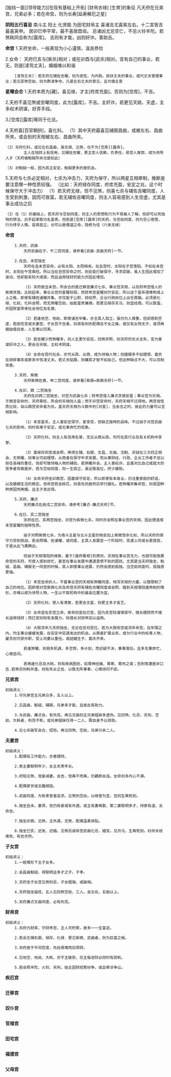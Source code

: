 [独挡一面][领导能力][在现有基础上开拓]
[财帛衣禄]
[生育]的象征
    凡天府在兄弟宫，兄弟必多；若在命宫，则为长寿[延寿解厄之星]

**阴阳五行喜忌**
南斗主 阳土 化贤能 为田宅财帛主
喜诸吉尤喜紫左右。十二宮皆吉最喜寅申。
居卯巳申平常，最不喜居酉垣。
忌诸凶尤忌空亡，不忌火铃羊陀。若煞耗同会称为[露库]。
吉则有才能，凶则好诈。善助吉。


**命宫**
1.天府坐命，一般表现为小心谨慎，温良恭俭

2.女命：
    天府巳亥与[紫杀]相对；或在卯酉与[武杀]相对。宜有自己的事业，若无，则是[凌驾丈夫]，婚姻难以和谐

        [凌驾丈夫]：若天府见辅佐吉曜，则为良性，为内助，匡扶丈夫的事业，或代丈夫管理事业；若见恶煞空劫，则为欺凌争夺，凡是左右丈夫的意见，且为馊主意

**星曜会合**
1.天府本质为[藏]，喜见禄，才主[府库充盈]。否则为[空库]，不吉。

2.天府不喜见煞或空曜同度，此为[露库]，不吉。主奸诈，若更见天姚、天虚，主多权术阴谋，好弄手段。

3.[空库][露库]等同于化忌。

4.天府喜[百官朝拱]，喜化科。
    （1）其中天府最喜见辅弼昌曲，或被左右、昌曲所夹，或会到的天相被左右、昌曲所夹。

    （2）天府化科，或见左右昌曲，虽无禄、见煞，也不为[空库][露库]。
            主人在钱财上有信用，见辅佐吉曜，更主受人信赖，负责任，易受人推崇，成为领导人才（天府被魁鉞所夹也是如此）

    （3）对魁鉞一般，因为其主安定，魁鉞更多的是机会。

5.天府与七杀必定相对，七杀为冲击力，天府为保守，所以两星互相牵制，推断是要注意哪一种性质较强。
    （比如：天府禄存同度，府库充盈，安定之兆，这个时候保守大于冲击力）
    （1）若天府无禄，但不见煞，则喜七杀与辅佐吉曜同度，人生受到刺激，因而可致富。若无辅佐吉曜同度，则主人容易感到人生空虚，尤其是事业成功之后

    （2）在（1）的基础上，若天府与空劫同度，则主人的思想和行为不易被人了解，但却可以凭独特的想法，白手起家致功名富贵。但若是[空库][露库]的天府，与空劫同度，则为空心佬倌，行为悖乎人情，容易孤立，也可以是僧道之命，隐修为佳（六亲无缘）

       

**命宫**
```
    1.天府、武曲
        天府武曲在子、午二宫同度，请参看[武曲-武曲天府]一节。

    2.在丑、未宫独坐
        天府在丑未宫安命，必有太阳、太阴相夹。在丑宫时，太阳在子宫落陷，不如在未宫时，太阳在午宫乘旺。所以当在丑宫安命之时，则反能打破保守，寻求突破，虽人生因此增加了波动，但却能有较大成就，而且运用钱财的能力亦因此增加。

        （1）天府居丑未宫，所会合的是迁移宮廉贞七杀、事业宫天相，以及财帛宫借人的紫微贪狼。比较起来，事业业宫的星曜较弱，而财帛宫星曜则欠安定，所以这个星系很难构成上上之格，即使有辅佐诸曜并集，亦仅能于公职、财经界、企业行政岗位上出任首脑。必须是化禄、化权、化科会照，而无煞曜空劫，始能富贵兼拥。若更见禄存天马，则宜经商，可以致富，并因财富带来社会地位及名誉。

        （2）若逢地空、地劫，即使诸吉毕集，亦主其人孤立，虽仍为人尊重，但却感到空虚，若田宅宮或夫妻宫、子女宫不吉者，则易有刑伤配偶及子女之痛，或仅有女而无子，或须再婚始偕白发，人生难以完美。

        （3）若吉曜少而煞曜多，则人生更欠安定。四煞并照，则天府的优点全失，变为善谋好诈之人。更会合天姚，主权术阴谋。

        （4）女命在现代社会，亦可从政、从商，成为领袖人物；但婚姻多不如理想，喜欢在琐碎事务或家务中驾凌丈夫。若丈夫贴服，则嫌其才智不如自己。但这种缺点不大，可以克制改善。

    3.天府、紫微
        天府紫微在寅、申二宫同度，请参看[紫薇=紫薇天府]一节。

    4.在卯、酉 二宫独坐
        天府在卯西二宫独坐，对宫为武曲七杀；财帛宫借入廉贞贪狼安星；事业宫为天相。于酉宮安命时，天府乘旺，所会的天相则人庙；而于卯宫安命时，天府天相不过得地。两宫垣性质比较，自以酉宫安命者为优。盖天府天相为斗数中的[对星]，当会合之时，彼此的力量可以互相影响。

        （1）本宮星系，主人喜安定保守，爱享受，但缺乏独特的品味。不过由于对宫武曲七杀的影响，则时有难于安定，或无事奔忙的现象。

        （2）天府化科，则主人有信用名誉，无论从商从政，均可在其行业及有关机构中享誉。 

        （3）喜禄存同宮或会照，再得左辅、右弼、文昌、文曲、戈魁、天钺在三方四正相会，无煞曜，则事业可如理想，从商者在保守中求发展，而从事财经、行政、企业工作者不足以担任高峰的重任，但却可做领袖人物的辅佐。若煞曜并会，主人善权诈，且喜对比自己成就大的竞争者背面是非，若与空劫同度，则一生孤立，虽达致高位，终少援助。

        （4）女命天府坐卯酉宫，因喜保守安定，所以即使有本身业，仍注重家庭的舒适，以及婚姻生活的稳定。但命宫若会桃花，则易先同居然后举行婚礼。若煞曜并集命宫，则易因种种原因而再婚。且主子息迟得。

    5.天府、廉贞
        天府廉贞在辰戌二宫安命，请参考[廉贞-廉贞天府]节。

    6.在巳、亥二宫独坐
        天府在巳、亥两宫独坐，对宫为紫微七杀，同时亦会照在事业宫的天相，因此便造成本宫星曜的独特性质。

        由于对照紫微七杀，为南斗主星与北斗主星的相会加上紫微驾杀化权，所以天府的保守力受到挑战，若会照辅、佐诸曜，或同度，主其人发展至一个阶段时，突遇上司或长辈提拔，于是从此飞黄腾达。

        但由于天相落陷的缘故，基于[逢府看相]的原则，天相在事业宫无力，也就可能拖累命宫的天府，可使人感到烦忙，甚至在事业发展中遭遇意想不到的困扰。尤其是当天府独坐，魁钺、昌曲、辅弼无一同宮的时候，其人即使事业进展，仍然会感到孤独，当空劫同度时，孤独感更强。

        （1）本宫坐命的人，不喜事业宫的天相有煞曜同度，倾泻天相的力量，以致限制了自己的地位。因即使对宫紫微七杀及命宫天府有辅佐吉曜同度或会照，碰到天相落陷逢煞制的情形，亦难以成为领导人物，一生以不取机构中的最高位置为宜。

        （2）天府化科，使人有清誉，若更会文星，则更主多才高艺。

        （3）女命宜在亥宫立命，男命则宜在巳宮，因为亥宫较谨慎保守，擅长理财而不擅长运用钱财；而巳宮则较有发展力，较擅长对财帛加以运用。

        （4）大限流年凡天府独坐，无论在任何宫位，若为大限命宫或流年命宫，在年限之内，均主事业缓缓发展，在安定中突遇发达的机会。从商者扩展业务，成为行业中的标青人物，雇员则可获升职，受上司委以重任。或结婚生子、喜庆齐来。

        若逢煞曜，则易失机遇，多空想，多计划，而迟疑不决，事事落后。且多无事奔忙，心情苦闷。

        若再逢化忌及大耗，则有疾病困扰，如胃神经痛、胃寒、胃热之类；否則常遭是非口舌.若煞忌刑耗并逢，则有失业之处，以致无所事事，心情烦闷不安。

```

**兄弟宫**
```
初级讲义：
    1.守兄弟宫主兄弟众多，五人以上。

    2.见昌曲、魁钺、辅弼，兄弟多才能，且彼此有助力。

    3.与武曲、廉贞会，有伤克。再见文曲则主兄弟姐妹多虚伪。见四煞、化忌、天刑、空劫、大耗者，刑克不和，或兄弟姐妹仅得一二人，需自身予以资助。

    4.见七杀破军会合，招怨。再见四煞、空劫，兄弟只余二人。
```

**夫妻宫**
```
初级讲义：
    1.配偶有工作能力，亦善理财。

    2.男主妻聪明年少，女主夫贵年长。

    3.府陷见煞，宠妾减妻。会吉，但离不而离，仍藕断丝连。女命则多内心不满。

    4.配偶家世或志趣相投。

    5.武曲同度，为有家室者追求。见煞刑空幼，以继室为宜，否则生离死别。

    6.独坐丑未，妻贤，但仍有妾或有外遇。或主有妻再娶，第二妻聪明多才，持家有道，女命吉。

    7.独坐卯酉，见煞，主外遇，无煞，配偶温柔体贴。

    8.独坐巳亥，迟发、迟婚。见煞忌或命宫武曲化忌，婚变。见月马，生离死别。妇夺夫杈难免，有吉亦然。
```

**子女宫**
```
初级讲义：
    1.一般情形下主子女多。

    2.会昌曲魁钺，得聪明且多才之子。子孝。

    3.天府坐子女宫见煞刑忌，子女倔强，或破相。

    4.天府独坐庙旺，五人见四煞空劫，三人。会左右，五胎以上。

    5.天府廉贞文曲同度，必有刑克。
```

**财帛宫**
```
初级讲义：
    1.天府为财库，守财帛宫，主人可积聚，故多一一生富足。

    2.若会左辅右弼、禄存、化禄．更见紫微、武曲者，则为巨富之格。

    3.天府居于平闲宫度，先经艰难而后得财。

    4.见地空、地劫、大耗，亦不主破败，仅主每进财必同时有损耗。

    5.若会照羊陀、火铃、天刑，始主因财招惹纷争，或且牵涉争讼。
```

**疾厄宫**
```

```

**迁移宫**
```

```

**奴仆宫**
```

```

**官禄宫**
```

```

**田宅宫**
```

```

**福德宫**
```

```

**父母宫**
```

```
